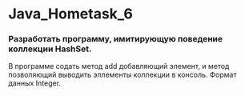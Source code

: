 # Java_Hometask_6
### Разработать программу, имитирующую поведение коллекции HashSet. 
 В программе содать метод add добавляющий элемент, и метод позволяющий выводить эллементы коллекции в консоль. 
 Формат данных Integer.
